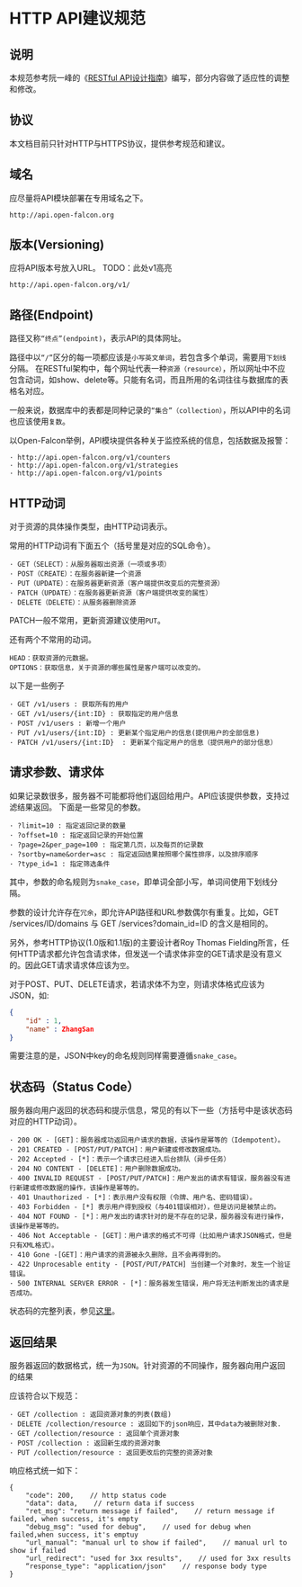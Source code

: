 # HTTP API建议规范

## 说明
本规范参考阮一峰的《[RESTful API设计指南](http://www.ruanyifeng.com/blog/2014/05/restful_api.html)》编写，部分内容做了适应性的调整和修改。

## 协议
本文档目前只针对HTTP与HTTPS协议，提供参考规范和建议。

## 域名
应尽量将API模块部署在专用域名之下。
```
http://api.open-falcon.org
```

## 版本(Versioning)
应将API版本号放入URL。
TODO：此处v1高亮
```
http://api.open-falcon.org/v1/
```

## 路径(Endpoint)
路径又称``“终点”(endpoint)``，表示API的具体网址。

 路径中以``“/”``区分的每一项都应该是``小写英文单词``，若包含多个单词，需要用``下划线``分隔。
在RESTful架构中，每个网址代表一种``资源（resource）``，所以网址中不应包含动词，如show、delete等。只能有名词，而且所用的名词往往与数据库的表格名对应。

一般来说，数据库中的表都是同种记录的``“集合”（collection）``，所以API中的名词也应该使用``复数``。

以Open-Falcon举例，API模块提供各种关于监控系统的信息，包括数据及报警：
```
· http://api.open-falcon.org/v1/counters
· http://api.open-falcon.org/v1/strategies
· http://api.open-falcon.org/v1/points
```

## HTTP动词
对于资源的具体操作类型，由HTTP动词表示。

常用的HTTP动词有下面五个（括号里是对应的SQL命令）。

```
· GET（SELECT）：从服务器取出资源（一项或多项）
· POST（CREATE）：在服务器新建一个资源
· PUT（UPDATE）：在服务器更新资源（客户端提供改变后的完整资源）
· PATCH（UPDATE）：在服务器更新资源（客户端提供改变的属性）
· DELETE（DELETE）：从服务器删除资源
```
PATCH一般不常用，更新资源建议使用```PUT```。

还有两个不常用的动词。
```
HEAD：获取资源的元数据。
OPTIONS：获取信息，关于资源的哪些属性是客户端可以改变的。
```

以下是一些例子
```
· GET /v1/users : 获取所有的用户
· GET /v1/users/{int:ID} : 获取指定的用户信息
· POST /v1/users : 新增一个用户
· PUT /v1/users/{int:ID} : 更新某个指定用户的信息(提供用户的全部信息)
· PATCH /v1/users/{int:ID}  : 更新某个指定用户的信息（提供用户的部分信息）
```

## 请求参数、请求体
如果记录数很多，服务器不可能都将他们返回给用户。API应该提供参数，支持过滤结果返回。
下面是一些常见的参数。
```
· ?limit=10 : 指定返回记录的数量
· ?offset=10 : 指定返回记录的开始位置
· ?page=2&per_page=100 : 指定第几页，以及每页的记录数
· ?sortby=name&order=asc : 指定返回结果按照哪个属性排序，以及排序顺序
· ?type_id=1 : 指定筛选条件
```
其中，参数的命名规则为``snake_case``，即单词全部小写，单词间使用下划线分隔。 

参数的设计允许存在``冗余``，即允许API路径和URL参数偶尔有重复。比如，GET /services/ID/domains 与 GET /services?domain_id=ID 的含义是相同的。

另外，参考HTTP协议(1.0版和1.1版)的主要设计者Roy Thomas Fielding所言，任何HTTP请求都允许包含请求体，但发送一个请求体非空的GET请求是没有意义的。因此GET请求请求体应该为``空``。

对于POST、PUT、DELETE请求，若请求体不为空，则请求体格式应该为JSON，如: 
```json
{
	"id" : 1,
	"name" : ZhangSan
}
```
需要注意的是，JSON中key的命名规则同样需要遵循``snake_case``。 

## 状态码（Status Code）
服务器向用户返回的状态码和提示信息，常见的有以下一些（方括号中是该状态码对应的HTTP动词）。
```
· 200 OK - [GET]：服务器成功返回用户请求的数据，该操作是幂等的（Idempotent）。
· 201 CREATED - [POST/PUT/PATCH]：用户新建或修改数据成功。
· 202 Accepted - [*]：表示一个请求已经进入后台排队（异步任务）
· 204 NO CONTENT - [DELETE]：用户删除数据成功。
· 400 INVALID REQUEST - [POST/PUT/PATCH]：用户发出的请求有错误，服务器没有进行新建或修改数据的操作，该操作是幂等的。
· 401 Unauthorized - [*]：表示用户没有权限（令牌、用户名、密码错误）。
· 403 Forbidden - [*] 表示用户得到授权（与401错误相对），但是访问是被禁止的。
· 404 NOT FOUND - [*]：用户发出的请求针对的是不存在的记录，服务器没有进行操作，该操作是幂等的。
· 406 Not Acceptable - [GET]：用户请求的格式不可得（比如用户请求JSON格式，但是只有XML格式）。
· 410 Gone -[GET]：用户请求的资源被永久删除，且不会再得到的。
· 422 Unprocesable entity - [POST/PUT/PATCH] 当创建一个对象时，发生一个验证错误。
· 500 INTERNAL SERVER ERROR - [*]：服务器发生错误，用户将无法判断发出的请求是否成功。
```
状态码的完整列表，参见[这里](https://www.w3.org/Protocols/rfc2616/rfc2616-sec10.html)。

## 返回结果
服务器返回的数据格式，统一为``JSON``。针对资源的不同操作，服务器向用户返回的结果

应该符合以下规范：
```
· GET /collection : 返回资源对象的列表(数组)
· DELETE /collection/resource : 返回如下的json响应，其中data为被删除对象.
· GET /collection/resource : 返回单个资源对象
· POST /collection : 返回新生成的资源对象
· PUT /collection/resource : 返回更改后的完整的资源对象 
```

响应格式统一如下：
```
{
    "code": 200,    // http status code
    "data": data,    // return data if success
    "ret_msg": "return message if failed",    // return message if failed, when success, it's empty
    "debug_msg": "used for debug",    // used for debug when failed,when success, it's emptuy
    "url_manual": "manual url to show if failed",    // manual url to show if failed
    "url_redirect": "used for 3xx results",    // used for 3xx results
    “response_type": "application/json"    // response body type
}

```
